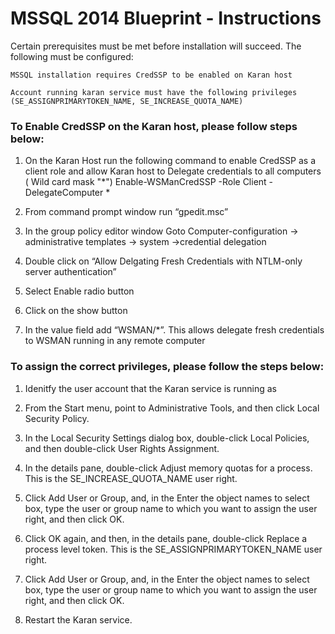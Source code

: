 # MSSQL 2014 Blueprint - Instructions

Certain prerequisites must be met before installation will succeed. The following must be configured:
```
MSSQL installation requires CredSSP to be enabled on Karan host

Account running karan service must have the following privileges (SE_ASSIGNPRIMARYTOKEN_NAME, SE_INCREASE_QUOTA_NAME)
```

### To Enable CredSSP on the Karan host, please follow steps below:

1. On the Karan Host run the following command to enable CredSSP as a client role and allow Karan host to Delegate credentials to all computers ( Wild card mask "*")
 Enable-WSManCredSSP -Role Client -DelegateComputer *

2. From command prompt window run “gpedit.msc”

3. In the group policy editor window Goto Computer-configuration -> administrative templates -> system ->credential delegation

4. Double click on “Allow Delgating Fresh Credentials with NTLM-only server authentication”

5. Select Enable radio button

6. Click on the show button

7. In the value field add  “WSMAN/*”. This allows delegate fresh credentials to WSMAN running in any remote computer


### To assign the correct privileges, please follow the steps below:

1. Idenitfy the user account that the Karan service is running as 

2. From the Start menu, point to Administrative Tools, and then click Local Security Policy.

3. In the Local Security Settings dialog box, double-click Local Policies, and then double-click User Rights Assignment.

4. In the details pane, double-click Adjust memory quotas for a process. This is the SE_INCREASE_QUOTA_NAME user right.

5. Click Add User or Group, and, in the Enter the object names to select box, type the user or group name to which you want to assign the user right, and then click OK.

6. Click OK again, and then, in the details pane, double-click Replace a process level token. This is the SE_ASSIGNPRIMARYTOKEN_NAME user right.

7. Click Add User or Group, and, in the Enter the object names to select box, type the user or group name to which you want to assign the user right, and then click OK.

8. Restart the Karan service.
